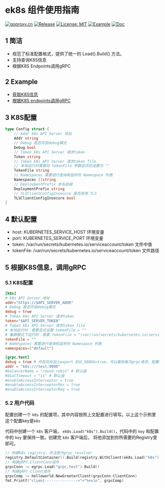 # ek8s 组件使用指南
[![goproxy.cn](https://goproxy.cn/stats/github.com/ego-component/ek8s/badges/download-count.svg)](https://goproxy.cn/stats/github.com/ego-component/ek8s)
[![Release](https://img.shields.io/github/v/release/ego-component/ek8s.svg?style=flat-square)](https://github.com/ego-component/ek8s)
[![License: MIT](https://img.shields.io/badge/License-MIT-yellow.svg)](https://opensource.org/licenses/MIT)
[![Example](https://img.shields.io/badge/Examples-2ca5e0?style=flat&logo=appveyor)](https://github.com/ego-component/ek8s/tree/master/examples)
[![Doc](https://img.shields.io/badge/Docs-1?style=flat&logo=appveyor)](https://ego.gocn.vip/frame/client/ek8s.html)

## 1 简洁
- 规范了标准配置格式，提供了统一的 Load().Build() 方法。
- 支持查询K8S信息
- 根据K8S Endpoints调用gRPC

## 2 Example
* [获取K8S信息](https://github.com/gotomicro/ego-component/tree/master/ek8s/examples/kubernetesinfo)
* [根据K8S endpoints调用gRPC](https://github.com/gotomicro/ego-component/tree/master/ek8s/examples/kubegrpc)

## 3 K8S配置
```go
type Config struct {
    // Addr k8s API Server 地址
    Addr string
    // Debug 是否开启debug模式
    Debug bool
    // Token k8s API Server 请求token
    Token string
    // Token k8s API Server 请求token file
    // 本地运行时需要将 tokenFile 参数显式的设置为 ""
    TokenFile string
    // Namespaces 需要进行查询和监听的 Namespace 列表
    Namespaces []string
    // DeploymentPrefix 命名前缀
    DeploymentPrefix string
    // TLSClientConfigInsecure 是否启用 TLS
    TLSClientConfigInsecure bool
}
```

## 4 默认配置
* host: KUBERNETES_SERVICE_HOST 环境变量
* port: KUBERNETES_SERVICE_PORT 环境变量
* token: /var/run/secrets/kubernetes.io/serviceaccount/token 文件中值
* tokenFile: /var/run/secrets/kubernetes.io/serviceaccount/token 文件路径

## 5 根据K8S信息，调用gRPC
### 5.1 K8S配置
```toml
[k8s]
# k8s API Server 地址
addr="https://$API_SERVER_ADDR"
# Debug 是否开启debug模式
debug = true
# Token k8s API Server 请求token
token="$API_SERVER_TOKEN"
# Token k8s API Server 请求token file
# 本地运行时：需要显式设置 tokenFile = ""
# 集群模式下运行时：需要 tokenFile = "/var/run/secrets/kubernetes.io/serviceaccount/token" 或释掉 tokenFile 这个 key
tokenFile = ""
# Namespaces 需要进行查询和监听的 Namespace 列表
namespaces=["default"]

[grpc.test]
debug = true # 开启后并加上export EGO_DEBUG=true，可以看到每次grpc请求，配置名、地址、耗时、请求数据、响应数据
addr = "k8s:///test:9090"
#balancerName = "round_robin" # 默认值
#dialTimeout = "1s" # 默认值
#enableAccessInterceptor = true
#enableAccessInterceptorRes = true
#enableAccessInterceptorReq = true
```
### 5.2 用户代码
配置创建一个 ``k8s`` 的配置项，其中内容按照上文配置进行填写。以上这个示例里这个配置key是``k8s``

代码中创建一个 ``k8s`` 客户端， ``ek8s.Load("k8s").Build()``，代码中的 ``key`` 和配置中的 ``key`` 要保持一致。创建完 ``k8s`` 客户端后， 将他添加到你所需要的Registry里即可。

```go
// 构建k8s registry，并注册为grpc resolver
registry.DefaultContainer().Build(registry.WithClient(ek8s.Load("k8s").Build()))
// 构建gRPC.ClientConn组件
grpcConn := egrpc.Load("grpc.test").Build()
// 构建gRPC Client组件
grpcComp := helloworld.NewGreeterClient(grpcConn.ClientConn)
fmt.Printf("client--------------->"+"%+v\n", grpcComp)
```